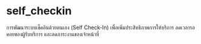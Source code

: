 # self_checkin
การพัฒนาระบบเช็คอินด้วยตนเอง (Self Check-In) เพื่อเพิ่มประสิทธิภาพการให้บริการ ลดเวลารอคอยของผู้รับบริการ และลดภาระงานของเจ้าหน้าที่
